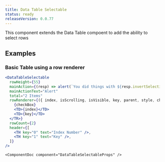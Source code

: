 ```yaml
---
title: Data Table Selectable
status: ready
releaseVersion: 0.0.77
---
```


This component extends the Data Table compoent to add the ability to select rows

## Examples

### Basic Table using a row renderer

```.jsx
<DataTableSelectable
  rowHeight={55}
  mainAction={(resp) => alert(`You did things with ${resp.invertSelection ? 2 - resp.unselectedItems.length : resp.selectedItems.length} items`)}
  mainActionText="Alert"
  total="2 Items"
  rowRenderer={({ index, isScrolling, isVisible, key, parent, style, checkBox }) => <TR key={key} style={style}>
    {checkBox}
    <TD>{index}</TD>
    <TD>{key}</TD>
  </TR>}
  rowCount={2}
  header={[
    <TH key="0" text="Index Number" />,
    <TH key="1" text="Key" />,
  ]}
/>
```

```!jsx
<ComponentDoc component="DataTableSelectableProps" />
```
